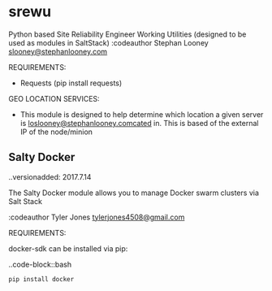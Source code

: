 # srewu
Python based Site Reliability Engineer Working Utilities (designed to be used as modules in SaltStack)
:codeauthor Stephan Looney <slooney@stephanlooney.com>

REQUIREMENTS:
* Requests (pip install requests)


GEO LOCATION SERVICES:
* This module is designed to help determine which location a given server is loslooney@stephanlooney.comcated in. This is based of the external IP of the node/minion


Salty Docker
------------
..versionadded: 2017.7.14

The Salty Docker module allows you to manage Docker swarm clusters via Salt Stack

:codeauthor Tyler Jones <tylerjones4508@gmail.com>

REQUIREMENTS:

docker-sdk can be installed via pip:

..code-block::bash

    pip install docker
